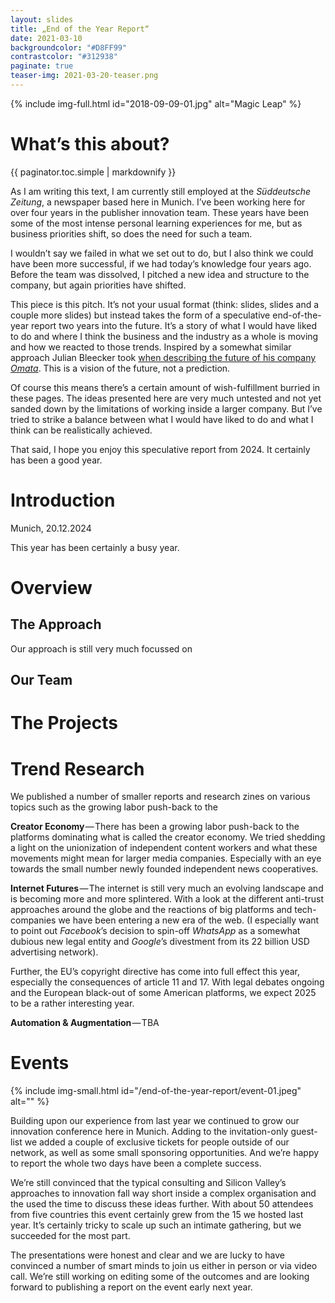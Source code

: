 ```yaml
---
layout: slides
title: „End of the Year Report“
date: 2021-03-10
backgroundcolor: "#D8FF99"
contrastcolor: "#312938"
paginate: true
teaser-img: 2021-03-20-teaser.png
---
```


{% include img-full.html id="2018-09-09-01.jpg" alt="Magic Leap" %}

# What’s this about?

<div class="slides-inline-contents mono-space">{{ paginator.toc.simple | markdownify }}</div>

As I am writing this text, I am currently still employed at the _Süddeutsche Zeitung_, a newspaper based here in Munich. I’ve been working here for over four years in the publisher innovation team. These years have been some of the most intense personal learning experiences for me, but as business priorities shift, so does the need for such a team.

I wouldn’t say we failed in what we set out to do, but I also think we could have been more successful, if we had today’s knowledge four years ago. Before the team was dissolved, I pitched a new idea and structure to the company, but again priorities have shifted.

This piece is this pitch. It’s not your usual format (think: slides, slides and a couple more slides) but instead takes the form of a speculative end-of-the-year report two years into the future. It’s a story of what I would have liked to do and where I think the business and the industry as a whole is moving and how we reacted to those trends. Inspired by a somewhat similar approach Julian Bleecker took [when describing the future of his company _Omata_][1]. This is a vision of the future, not a prediction.

Of course this means there’s a certain amount of wish-fulfillment burried in these pages. The ideas presented here are very much untested and not yet sanded down by the limitations of working inside a larger company. But I’ve tried to strike a balance between what I would have liked to do and what I think can be realistically achieved.

That said, I hope you enjoy this speculative report from 2024. It certainly has been a good year.

<!--page-->

# Introduction

Munich, 20.12.2024

This year has been certainly a busy year. 

<!--page-->

# Overview

## The Approach

Our approach is still very much focussed on 

## Our Team

<!--page-->

# The Projects

# Trend Research

We published a number of smaller reports and research zines on various topics such as the growing labor push-back to the 

**Creator Economy** — There has been a growing labor push-back to the platforms dominating what is called the creator economy. We tried shedding a light on the unionization of independent content workers and what these movements might mean for larger media companies. Especially with an eye towards the small number newly founded independent news cooperatives.

**Internet Futures** — The internet is still very much an evolving landscape and is becoming more and more splintered. With a look at the different anti-trust approaches around the globe and the reactions of big platforms and tech-companies we have been entering a new era of the web. (I especially want to point out _Facebook_’s decision to spin-off _WhatsApp_ as a somewhat dubious new legal entity and _Google_’s divestment from its 22 billion USD advertising network).

Further, the EU’s copyright directive has come into full effect this year, especially the consequences of article 11 and 17. With legal debates ongoing and the European black-out of  some American platforms, we expect 2025 to be a rather interesting year.

**Automation & Augmentation** — TBA

# Events

{% include img-small.html id="/end-of-the-year-report/event-01.jpeg" alt="" %}

Building upon our experience from last year we continued to grow our innovation conference here in Munich. Adding to the invitation-only guest-list we added a couple of exclusive tickets for people outside of our network, as well as some small sponsoring opportunities. And we’re happy to report the whole two days have been a complete success.

We’re still convinced that the typical consulting and Silicon Valley’s approaches to innovation fall way short inside a complex organisation and the used the time to discuss these ideas further. With about 50 attendees from five countries this event certainly grew from the 15 we hosted last year. It’s certainly tricky to scale up such an intimate gathering, but we succeeded for the most part.

The presentations were honest and clear and we are lucky to have convinced a number of smart minds to join us either in person or via video call. We’re still working on editing some of the outcomes and are looking forward to publishing a report on the event early next year.

[1]:	https://medium.com/design-fictions/why-did-i-write-an-annual-report-from-the-future-849cf12b0687